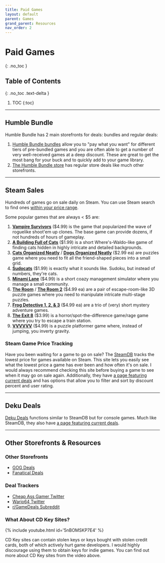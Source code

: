 ```yaml
---
title: Paid Games
layout: default
parent: Games
grand_parent: Resources
nav_order: 2
---
```


# Paid Games
{: .no_toc }

## Table of Contents
{: .no_toc .text-delta }

1. TOC
{:toc}

-----

## Humble Bundle

Humble Bundle has 2 main storefronts for deals: bundles and regular deals:
1. [Humble Bundle bundles](https://www.humblebundle.com/games) allow you to "pay what you want" for different tiers of pre-bundled games and you are often able to get a number of very well-received games at a deep discount. These are great to get the most bang for your buck and to quickly add to your game library.
2. [The Humble Bundle store](https://www.humblebundle.com/store) has regular store deals like much other storefronts.

-----

## Steam Sales

Hundreds of games go on sale daily on Steam. You can use Steam search to find ones [within your price range](https://store.steampowered.com/search/?maxprice=5).

Some popular games that are always < $5 are:
1. [**Vampire Survivors**](https://store.steampowered.com/app/1794680/Vampire_Survivors/) ($4.99) is the game that popularized the wave of roguelike shoot'em up clones. The base game can provide dozens, if not hundreds of hours of gameplay.
2. [**A Building Full of Cats**](https://store.steampowered.com/app/1969080/A_Building_Full_of_Cats/) ($1.99) is a short Where's-Waldo-like game of finding cats hidden in highly intricate and detailed backgrounds.
3. [**Cats Organized Neatly**](https://store.steampowered.com/app/1369340/Cats_Organized_Neatly/) / [**Dogs Organized Neatly**](https://store.steampowered.com/app/1597730/Dogs_Organized_Neatly/) ($2.99 ea) are puzzles game where you need to fit all the friend-shaped pieces into a small grid.
4. [**Sudocats**](https://store.steampowered.com/app/1725640/Sudocats/) ($1.99) is exactly what it sounds like. Sudoku, but instead of numbers, they're cats.
5. [**Minami Lane**](https://store.steampowered.com/app/2678990/Minami_Lane/) ($4.99) is a short coazy management simulator where you manage a small community.
6. [**The Room**](https://store.steampowered.com/app/288160/The_Room/) / [**The Room 2**](https://store.steampowered.com/app/425580/The_Room_Two/) ($4.99 ea) are a pair of escape-room-like 3D puzzle games where you need to manipulate intricate multi-stage puzzles.
7. [**Frog Detective 1, 2, & 3**](https://store.steampowered.com/bundle/28689/Frog_Detective_1__2__3/) ($4.99 ea) are a trio of (very) short mystery adventure games.
8. [**The Exit 8**](https://store.steampowered.com/app/2653790/The_Exit_8/) ($3.99) is a horror/spot-the-difference game/rage game where you try to escape a train station.
9. [**VVVVVV**](https://store.steampowered.com/app/70300/VVVVVV/) ($4.99) is a puzzle platformer game where, instead of jumping, you inverty gravity.

### Steam Game Price Tracking

Have you been waiting for a game to go on sale? The [SteamDB](https://steamdb.info/) tracks the lowest price for games available on Steam. This site lets you easily see what the lowest price a game has ever been and how often it's on sale. I would always recommend checking this site before buying a game to see when it may go on sale again. Additionally, they have [a page featuring current deals](https://steamdb.info/sales/) and has options that allow you to filter and sort by discount percent and user rating.

-----

## Deku Deals

[Deku Deals](https://www.dekudeals.com/) functions similar to SteamDB but for console games. Much like SteamDB, they also have [a page featuring current deals](https://www.dekudeals.com/hottest).

-----

## Other Storefronts & Resources

### Other Storefronts

* [GOG Deals](https://www.gog.com/en/games?discounted=true)
* [Fanatical Deals](https://www.fanatical.com/en/on-sale)

### Deal Trackers

* [Cheap Ass Gamer Twitter](https://twitter.com/videogamedeals)
* [Wario64 Twitter](https://twitter.com/Wario64)
* [r/GameDeals Subreddit](https://www.reddit.com/r/GameDeals/)

### What About CD Key Sites?

{% include youtube.html id='5nBOMSKP7E4' %}

CD Key sites can contain stolen keys or keys bought with stolen credit cards, both of which actively hurt game developers. I would highly discourage using them to obtain keys for indie games. You can find out more about CD Key sites from the video above.
